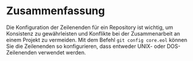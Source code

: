 # Zusammenfassung

Die Konfiguration der Zeilenenden für ein Repository ist wichtig, um Konsistenz zu gewährleisten und Konflikte bei der Zusammenarbeit an einem Projekt zu vermeiden. Mit dem Befehl `git config core.eol` können Sie die Zeilenenden so konfigurieren, dass entweder UNIX- oder DOS-Zeilenenden verwendet werden.
